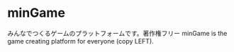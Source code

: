 # minGame
みんなでつくるゲームのプラットフォームです。著作権フリー minGame is the game creating platform for everyone (copy LEFT).

